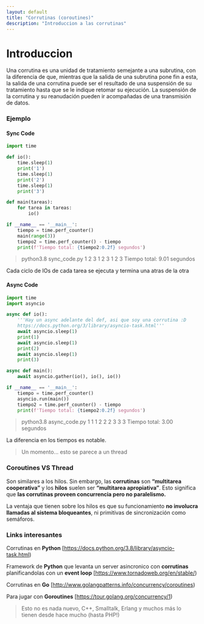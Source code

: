 ```yaml
---
layout: default
title: "Corrutinas (coroutines)"
description: "Introduccion a las corrutinas"
---
```


# Introduccion

Una corrutina es una unidad de tratamiento semejante a una subrutina, con la diferencia de que, mientras que la salida de una subrutina pone fin a esta, la salida de una corrutina puede ser el resultado de una suspensión de su tratamiento hasta que se le indique retomar su ejecución. La suspensión de la corrutina y su reanudación pueden ir acompañadas de una transmisión de datos.

### Ejemplo

#### Sync Code
```python
import time

def io():
    time.sleep(1)
    print('1')
    time.sleep(1)
    print('2')
    time.sleep(1)
    print('3')

def main(tareas):
    for tarea in tareas:
        io()

if __name__ == '__main__':
    tiempo = time.perf_counter()
    main(range(3))
    tiempo2 = time.perf_counter() - tiempo
    print(f'Tiempo total: {tiempo2:0.2f} segundos')
```
>python3.8 sync_code.py
1
2
3
1
2
3
1
2
3
Tiempo total: 9.01 segundos

Cada ciclo de IOs de cada tarea se ejecuta y termina una atras de la otra

#### Async Code
```python
import time
import asyncio

async def io():
    '''Hay un async adelante del def, asi que soy una corrutina :D
    https://docs.python.org/3/library/asyncio-task.html'''
    await asyncio.sleep(1)
    print(1)
    await asyncio.sleep(1)
    print(2)
    await asyncio.sleep(1)
    print(3)

async def main():
    await asyncio.gather(io(), io(), io())

if __name__ == '__main__':
    tiempo = time.perf_counter()
    asyncio.run(main())
    tiempo2 = time.perf_counter() - tiempo
    print(f'Tiempo total: {tiempo2:0.2f} segundos')
```
>python3.8 async_code.py
1
1
1
2
2
2
3
3
3
Tiempo total: 3.00 segundos

La diferencia en los tiempos es notable.

>Un momento... esto se parece a un thread

### Coroutines VS Thread

Son similares a los hilos. Sin embargo, las **corrutinas** son **“multitarea cooperativa”** y los **hilos** suelen ser **“multitarea apropiativa”**. Esto significa que **las corrutinas proveen concurrencia pero no paralelismo.**

La ventaja que tienen sobre los hilos es que su funcionamiento **no involucra llamadas al sistema bloqueantes**, ni primitivas de sincronización como semáforos.

### Links interesantes

Corrutinas en **Python** [https://docs.python.org/3.8/library/asyncio-task.html)

Framework de **Python** que levanta un server asincronico con **corrutinas** planificandolas con un **event loop** [https://www.tornadoweb.org/en/stable/)

Corrutinas en **Go** [http://www.golangpatterns.info/concurrency/coroutines)

Para jugar con **Goroutines** [https://tour.golang.org/concurrency/1)

>Esto no es nada nuevo, C++, Smalltalk, Erlang y muchos más lo tienen desde hace mucho (hasta PHP!)
